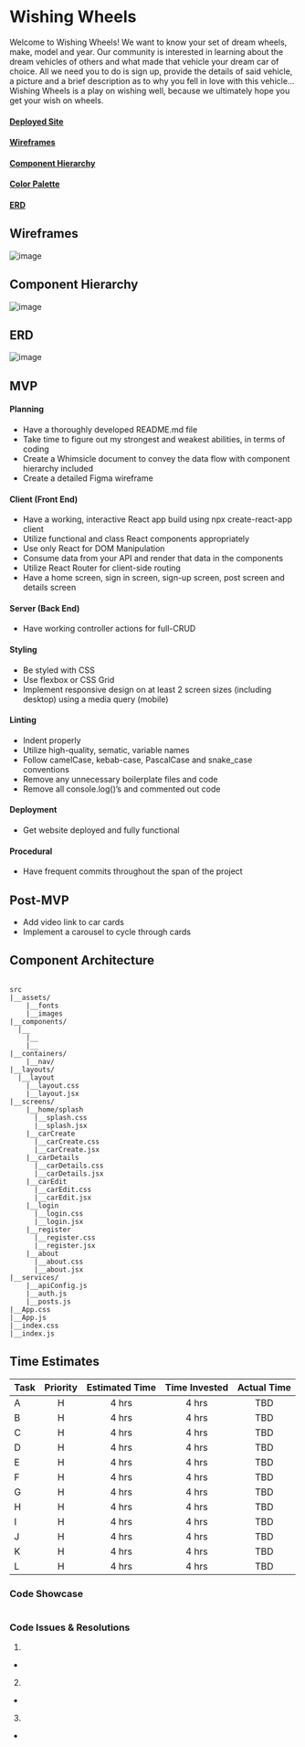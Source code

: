 # Wishing Wheels

Welcome to Wishing Wheels! We want to know your set of dream wheels, make, model and year. Our community is interested in learning about the dream vehicles of others and what made that vehicle your dream car of choice. All we need you to do is sign up, provide the details of said vehicle, a picture and a brief description as to why you fell in love with this vehicle…Wishing Wheels is a play on wishing well, because we ultimately hope you get your wish on wheels.

#### [Deployed Site]()

#### [Wireframes](https://www.figma.com/file/oP7kIxXNlYHs8jFdCoppnU/Wishing-Wheels?node-id=0%3A1)

#### [Component Hierarchy](https://whimsical.com/8ztSTDjWxUFti5bXD6qskE)

#### [Color Palette](https://coolors.co/ceb992-73937e-585563-5b2e48-471323)

#### [ERD](https://drive.google.com/file/d/120-SVePuaCrqTo8xzdNFP_ZsoJ2n0kkk/view?usp=sharing)

## Wireframes

![image](https://i.imgur.com/RXJe4xe.jpg)

## Component Hierarchy

![image](https://i.imgur.com/DDBdcRj.jpg)

## ERD

![image]()

## MVP
#### Planning 
*	Have a thoroughly developed README.md file
*	Take time to figure out my strongest and weakest abilities, in terms of coding
*	Create a Whimsicle document to convey the data flow with component hierarchy included
*	Create a detailed Figma wireframe

#### Client (Front End)
*	Have a working, interactive React app build using npx create-react-app client
*	Utilize functional and class React components appropriately
*	Use only React for DOM Manipulation
*	Consume data from your API and render that data in the components
*	Utilize React Router for client-side routing
*	Have a home screen, sign in screen, sign-up screen, post screen and details screen

#### Server (Back End)
* Have working controller actions for full-CRUD

#### Styling
*	Be styled with CSS
*	Use flexbox or CSS Grid
*	Implement responsive design on at least 2 screen sizes (including desktop) using a media query (mobile)

#### Linting
*	Indent properly
*	Utilize high-quality, sematic, variable names
*	Follow camelCase, kebab-case, PascalCase and snake_case conventions
*	Remove any unnecessary boilerplate files and code
*	Remove all console.log()’s and commented out code

#### Deployment
*	Get website deployed and fully functional

#### Procedural
*	Have frequent commits throughout the span of the project


## Post-MVP
* Add video link to car cards
* Implement a carousel to cycle through cards

## Component Architecture

```

src
|__assets/
    |__fonts
    |__images
|__components/
  |__
    |__
    |__
|__containers/
    |__nav/
|__layouts/
  |__layout
    |__layout.css
    |__layout.jsx
|__screens/
    |__home/splash
      |__splash.css
      |__splash.jsx
    |__carCreate
      |__carCreate.css
      |__carCreate.jsx
    |__carDetails
      |__carDetails.css
      |__carDetails.jsx
    |__carEdit
      |__carEdit.css
      |__carEdit.jsx
    |__login
      |__login.css
      |__login.jsx
    |__register
      |__register.css
      |__register.jsx
    |__about
      |__about.css
      |__about.jsx
|__services/
    |__apiConfig.js
    |__auth.js
    |__posts.js
|__App.css
|__App.js
|__index.css
|__index.js

```


## Time Estimates

| Task        | Priority | Estimated Time | Time Invested | Actual Time |
| ----------- | :------: | :------------: | :-----------: | :---------: |
| A | H | 4 hrs | 4 hrs | TBD |
| B | H | 4 hrs | 4 hrs | TBD |
| C | H | 4 hrs | 4 hrs | TBD |
| D | H | 4 hrs | 4 hrs | TBD |
| E | H | 4 hrs | 4 hrs | TBD |
| F | H | 4 hrs | 4 hrs | TBD |
| G | H | 4 hrs | 4 hrs | TBD |
| H | H | 4 hrs | 4 hrs | TBD |
| I | H | 4 hrs | 4 hrs | TBD |
| J | H | 4 hrs | 4 hrs | TBD |
| K | H | 4 hrs | 4 hrs | TBD |
| L | H | 4 hrs | 4 hrs | TBD |

### Code Showcase
```

```

### Code Issues & Resolutions
1. 
* 
2. 
* 
3. 
* 

